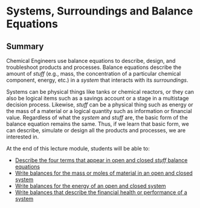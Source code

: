 # Systems, Surroundings and Balance Equations

## Summary
Chemical Engineers use balance equations to describe, design, and troubleshoot products 
and processes. Balance equations describe the amount of _stuff_ (e.g., mass, the concentration of a particular chemical component, energy, etc.) in a _system_ that interacts with its _surroundings_.

Systems can be physical things like tanks or chemical reactors, or they can also be logical items such as a savings account or a stage in a multistage decision process. Likewise, 
_stuff_ can be a physical thing such as energy or the
mass of a material or a logical quantity such as information or financial value. Regardless of
what the _system_ and _stuff_ are, the basic form of the balance equation remains the same. 
Thus, if we learn that basic form, we can describe, simulate or design all the products and processes, we are interested in.  

At the end of this lecture module, students will be able to:
* [Describe the four terms that appear in open and closed _stuff_ balance equations](./stuff-balances.md)
* [Write balances for the mass or moles of material in an open and closed system](./material-balances.md)
* [Write balances for the energy of an open and closed system](./energy-balances.md)
* [Write balances that describe the financial health or performance of a system](./money-balances.md)